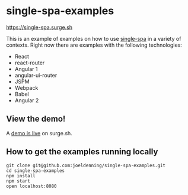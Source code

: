 # single-spa-examples
https://single-spa.surge.sh

This is an example of examples on how to use [single-spa](https://github.com/joeldenning/single-spa) in a variety of contexts. Right now there are examples with the following technologies:

- React
- react-router
- Angular 1
- angular-ui-router
- JSPM
- Webpack
- Babel
- Angular 2

## View the demo!
A [demo is live](http://single-spa.surge.sh) on surge.sh.

## How to get the examples running locally
```
git clone git@github.com:joeldenning/single-spa-examples.git
cd single-spa-examples
npm install
npm start
open localhost:8080
```
